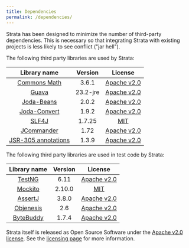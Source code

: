 ```yaml
---
title: Dependencies
permalink: /dependencies/
---
```


Strata has been designed to minimize the number of third-party dependencies.
This is necessary so that integrating Strata with existing projects is less likely to see conflict ("jar hell").

The following third party libraries are used by Strata:

| Library name          | Version | License                                                                     |
|:---------------------:|:-------:|:--------------------------------------------------------------:|
| [Commons Math](http://commons.apache.org/math/)             | 3.6.1    | [Apache v2.0](http://www.apache.org/licenses/LICENSE-2.0.html) |
| [Guava](https://github.com/google/guava)                    | 23.2-jre | [Apache v2.0](http://www.apache.org/licenses/LICENSE-2.0.html) |
| [Joda-Beans](http://www.joda.org/joda-beans/)               | 2.0.2    | [Apache v2.0](http://www.apache.org/licenses/LICENSE-2.0.html) |
| [Joda-Convert](http://www.joda.org/joda-convert/)           | 1.9.2    | [Apache v2.0](http://www.apache.org/licenses/LICENSE-2.0.html) |
| [SLF4J](http://slf4j.org/)                                  | 1.7.25   | [MIT](http://www.opensource.org/licenses/mit-license.php) |
| [JCommander](http://jcommander.org/)                        | 1.72     | [Apache v2.0](http://www.apache.org/licenses/LICENSE-2.0.html) |
| [JSR-305 annotations](https://jcp.org/en/jsr/detail?id=305) | 1.3.9    | [Apache v2.0](http://www.apache.org/licenses/LICENSE-2.0.html) |

The following third party libraries are used in test code by Strata:

| Library name          | Version | License                                                                     |
|:---------------------:|:-------:|:--------------------------------------------------------------:|
| [TestNG](http://testng.org)                           | 6.11    | [Apache v2.0](http://www.apache.org/licenses/LICENSE-2.0.html) |
| [Mockito](http://mockito.org/)                        | 2.10.0  | [MIT](https://github.com/mockito/mockito/blob/master/LICENSE) |
| [AssertJ](http://joel-costigliola.github.io/assertj/) | 3.8.0   | [Apache v2.0](http://www.apache.org/licenses/LICENSE-2.0.html) |
| [Objenesis](http://objenesis.org/)                    | 2.6     | [Apache v2.0](http://www.apache.org/licenses/LICENSE-2.0.html) |
| [ByteBuddy](http://bytebuddy.net/#/)                  | 1.7.4   | [Apache v2.0](http://www.apache.org/licenses/LICENSE-2.0.html) |

Strata itself is released as Open Source Software under the [Apache v2.0 license](http://www.apache.org/licenses/LICENSE-2.0.html).
See the [licensing page]({{site.baseurl}}/licensing) for more information.
